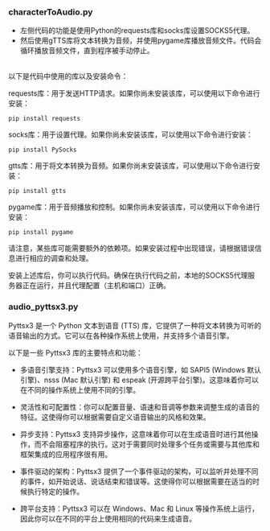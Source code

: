 ### characterToAudio.py
- 左侧代码的功能是使用Python的requests库和socks库设置SOCKS5代理。
- 然后使用gTTS库将文本转换为音频，并使用pygame库播放音频文件。代码会循环播放音频文件，直到程序被手动停止。  
<br>
以下是代码中使用的库以及安装命令： 

requests库：用于发送HTTP请求。如果你尚未安装该库，可以使用以下命令进行安装： 
```
pip install requests 
```
socks库：用于设置代理。如果你尚未安装该库，可以使用以下命令进行安装：
```
pip install PySocks
```
gtts库：用于将文本转换为音频。如果你尚未安装该库，可以使用以下命令进行安装：
```
pip install gtts
```
pygame库：用于音频播放和控制。如果你尚未安装该库，可以使用以下命令进行安装：
```
pip install pygame
```
请注意，某些库可能需要额外的依赖项。如果安装过程中出现错误，请根据错误信息进行相应的调查和处理。

安装上述库后，你可以执行代码。确保在执行代码之前，本地的SOCKS5代理服务器正在运行，并且代理配置（主机和端口）正确。


### audio_pyttsx3.py
Pyttsx3 是一个 Python 文本到语音 (TTS) 库，它提供了一种将文本转换为可听的语音输出的方式。它可以在各种操作系统上使用，并支持多个语音引擎。

以下是一些 Pyttsx3 库的主要特点和功能：

- 多语音引擎支持：Pyttsx3 可以使用多个语音引擎，如 SAPI5 (Windows 默认引擎)、nsss (Mac 默认引擎) 和 espeak (开源跨平台引擎)。这意味着你可以在不同的操作系统上使用不同的引擎。

- 灵活性和可配置性：你可以配置音量、语速和音调等参数来调整生成的语音的特征。这使得你可以根据需要自定义语音输出的风格和效果。

- 异步支持：Pyttsx3 支持异步操作，这意味着你可以在生成语音时进行其他操作，而不会阻塞程序的执行。这对于需要同时处理多个任务或需要与其他库和框架集成的应用程序很有用。

- 事件驱动的架构：Pyttsx3 提供了一个事件驱动的架构，可以监听并处理不同的事件，如开始说话、说话结束和错误等。这使得你可以根据需要在适当的时候执行特定的操作。

- 跨平台支持：Pyttsx3 可以在 Windows、Mac 和 Linux 等操作系统上运行，因此你可以在不同的平台上使用相同的代码来生成语音。


